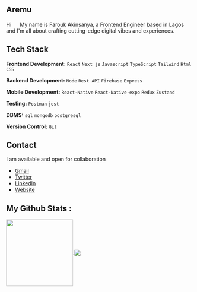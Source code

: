 ## **Aremu**

 Hi <a href=null><img src="https://raw.githubusercontent.com/MartinHeinz/MartinHeinz/master/wave.gif" width="15"></a> My name is Farouk Akinsanya, a Frontend Engineer based in Lagos and I'm all about crafting cutting-edge digital vibes and experiences. 

##

##  **Tech Stack**

**Frontend Development:** `React` `Next js` `Javascript` `TypeScript` `Tailwind`  `Html` `CSS` 

**Backend Development:** `Node` `Rest API` `Firebase` `Express`

**Mobile Development:** `React-Native` `React-Native-expo` `Redux` `Zustand`

**Testing:** `Postman`  `jest`

**DBMS:** `sql` `mongodb` `postgresql`

**Version Control:** `Git` 

##  **Contact**

I am available and open for collaboration

- [Gmail](mailto:aremu.script@gmail.com)
- [Twitter](https://twitter.com/aremu_umera)
- [LinkedIn](https://www.linkedin.com/in/farouk-akinsanya-993563236)
- [Website](https://aremu-dev.vercel.app/)


## **My Github Stats :**

  

<a href="https://github.com/aremuumera">
 <img align="center" height="180em" src="https://github-readme-stats-sigma-five.vercel.app/api?username=aremuumera&show_icons=true&theme=dark" />
 
 <img align="center" src="https://github-readme-stats.vercel.app/api/top-langs/?username=aremuumera&theme=nord&langs_count=8" />
</a>









<!--
**aremuumera/aremuumera** is a ✨ _special_ ✨ repository because its `README.md` (this file) appears on your GitHub profile.

Here are some ideas to get you started:

- 🔭 I’m currently working on ...
- 🌱 I’m currently learning ...
- 👯 I’m looking to collaborate on ...
- 🤔 I’m looking for help with ...
- 💬 Ask me about ...
- 📫 How to reach me: ...
- 😄 Pronouns: ...
- ⚡ Fun fact: ...
-->
